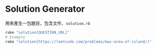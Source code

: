 # Solution Generator

用來產生一包題目，包含文件、`solution.rb`

```bash
rake "solution[QUESTION_URL]"
# Example
rake "solution[https://leetcode.com/problems/max-area-of-island/]"
```
